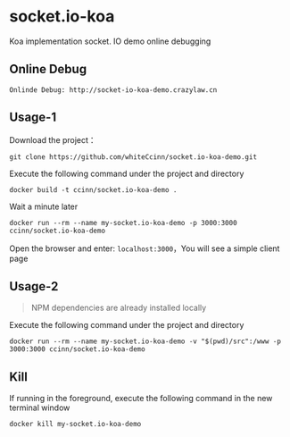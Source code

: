 # socket.io-koa

Koa implementation socket. IO demo online debugging

## Online Debug

```
Onlinde Debug: http://socket-io-koa-demo.crazylaw.cn
```

## Usage-1

Download the project：

```
git clone https://github.com/whiteCcinn/socket.io-koa-demo.git
```

Execute the following command under the project and directory

```
docker build -t ccinn/socket.io-koa-demo .
```

Wait a minute later

```
docker run --rm --name my-socket.io-koa-demo -p 3000:3000 ccinn/socket.io-koa-demo
```

Open the browser and enter: `localhost:3000`，You will see a simple client page

## Usage-2

> NPM dependencies are already installed locally

Execute the following command under the project and directory

```
docker run --rm --name my-socket.io-koa-demo -v "$(pwd)/src":/www -p 3000:3000 ccinn/socket.io-koa-demo
```

## Kill

If running in the foreground, execute the following command in the new terminal window

```
docker kill my-socket.io-koa-demo
```
